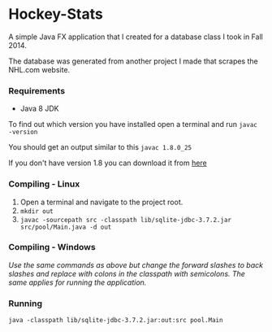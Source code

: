 Hockey-Stats
============

A simple Java FX application that I created for a database class I took in Fall 2014.

The database was generated from another project I made that scrapes the NHL.com website.

### Requirements

- Java 8 JDK

To find out which version you have installed open a terminal and run `javac -version`

You should get an output similar to this `javac 1.8.0_25`

If you don't have version 1.8 you can download it from [here](http://www.oracle.com/technetwork/java/javase/downloads/index.html)

### Compiling - Linux

1. Open a terminal and navigate to the project root. 
2. `mkdir out`
2. `javac -sourcepath src -classpath lib/sqlite-jdbc-3.7.2.jar src/pool/Main.java -d out`

### Compiling - Windows

_Use the same commands as above but change the forward slashes to back slashes and 
replace with colons in the classpath with semicolons.  The same applies for running the application._

### Running

`java -classpath lib/sqlite-jdbc-3.7.2.jar:out:src pool.Main`

